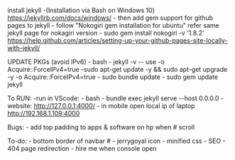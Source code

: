 install jekyll 
    -(Installation via Bash on Windows 10)
    https://jekyllrb.com/docs/windows/
    - then add gem support for github pages to jekyll
    - follow "Nokogiri gem installation for ubuntu" refer same jekyll page for nokagiri version
    - sudo gem install nokogiri -v '1.8.2'
    https://help.github.com/articles/setting-up-your-github-pages-site-locally-with-jekyll/

UPDATE PKGs (avoid IPv6)
    - bash
    - jekyll -v
    -- use -o Acquire::ForceIPv4=true
    -sudo apt-get update -y && sudo apt-get upgrade -y -o Acquire::ForceIPv4=true
    - sudo bundle update
    - sudo gem update jekyll

To RUN:
    -run in VScode: 
    - bash
    - bundle exec jekyll serve --host 0.0.0.0
    - website: http://127.0.0.1:4000/
    - in mobile open local ip of laptop http://192.168.1.109:4000

Bugs:
    - add top padding to apps & software on hp when # scroll

To-do:
    - bottom border of navbar
    # - jerrygoyal icon
    - minified css
    - SEO
    - 404 page redirection
    - hire me when console open